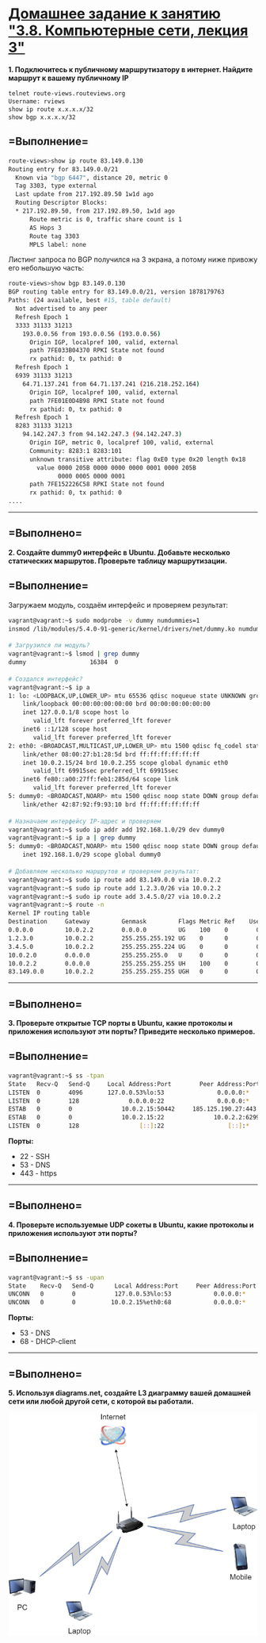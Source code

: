# [Домашнее задание к занятию "3.8. Компьютерные сети, лекция 3"](https://github.com/netology-code/sysadm-homeworks/blob/devsys10/03-sysadmin-08-net/README.md)

__1. Подключитесь к публичному маршрутизатору в интернет. Найдите маршрут к вашему публичному IP__

```
telnet route-views.routeviews.org
Username: rviews
show ip route x.x.x.x/32
show bgp x.x.x.x/32
```
=Выполнение=
----

```sh
route-views>show ip route 83.149.0.130
Routing entry for 83.149.0.0/21
  Known via "bgp 6447", distance 20, metric 0
  Tag 3303, type external
  Last update from 217.192.89.50 1w1d ago
  Routing Descriptor Blocks:
  * 217.192.89.50, from 217.192.89.50, 1w1d ago
      Route metric is 0, traffic share count is 1
      AS Hops 3
      Route tag 3303
      MPLS label: none
```

Листинг запроса по BGP получился на 3 экрана, а потому ниже привожу его небольшую часть:
```sh
route-views>show bgp 83.149.0.130
BGP routing table entry for 83.149.0.0/21, version 1878179763
Paths: (24 available, best #15, table default)
  Not advertised to any peer
  Refresh Epoch 1
  3333 31133 31213
    193.0.0.56 from 193.0.0.56 (193.0.0.56)
      Origin IGP, localpref 100, valid, external
      path 7FE033B04370 RPKI State not found
      rx pathid: 0, tx pathid: 0
  Refresh Epoch 1
  6939 31133 31213
    64.71.137.241 from 64.71.137.241 (216.218.252.164)
      Origin IGP, localpref 100, valid, external
      path 7FE01E0D4B98 RPKI State not found
      rx pathid: 0, tx pathid: 0
  Refresh Epoch 1
  8283 31133 31213
    94.142.247.3 from 94.142.247.3 (94.142.247.3)
      Origin IGP, metric 0, localpref 100, valid, external
      Community: 8283:1 8283:101
      unknown transitive attribute: flag 0xE0 type 0x20 length 0x18
        value 0000 205B 0000 0000 0000 0001 0000 205B
              0000 0005 0000 0001
      path 7FE152226C58 RPKI State not found
      rx pathid: 0, tx pathid: 0
....
```

----
=Выполнено=
----

__2. Создайте dummy0 интерфейс в Ubuntu. Добавьте несколько статических маршрутов. Проверьте таблицу маршрутизации.__

=Выполнение=
----

Загружаем модуль, создаём интерфейс и проверяем результат:
```sh
vagrant@vagrant:~$ sudo modprobe -v dummy numdummies=1
insmod /lib/modules/5.4.0-91-generic/kernel/drivers/net/dummy.ko numdummies=0 numdummies=1

# Загрузился ли модуль?
vagrant@vagrant:~$ lsmod | grep dummy                   
dummy                  16384  0

# Создался интерфейс?
vagrant@vagrant:~$ ip a
1: lo: <LOOPBACK,UP,LOWER_UP> mtu 65536 qdisc noqueue state UNKNOWN group default qlen 1000
    link/loopback 00:00:00:00:00:00 brd 00:00:00:00:00:00
    inet 127.0.0.1/8 scope host lo
       valid_lft forever preferred_lft forever
    inet6 ::1/128 scope host
       valid_lft forever preferred_lft forever
2: eth0: <BROADCAST,MULTICAST,UP,LOWER_UP> mtu 1500 qdisc fq_codel state UP group default qlen 1000
    link/ether 08:00:27:b1:28:5d brd ff:ff:ff:ff:ff:ff
    inet 10.0.2.15/24 brd 10.0.2.255 scope global dynamic eth0
       valid_lft 69915sec preferred_lft 69915sec
    inet6 fe80::a00:27ff:feb1:285d/64 scope link
       valid_lft forever preferred_lft forever
5: dummy0: <BROADCAST,NOARP> mtu 1500 qdisc noop state DOWN group default qlen 1000
    link/ether 42:87:92:f9:93:10 brd ff:ff:ff:ff:ff:ff

# Назначаем интерфейсу IP-адрес и проверяем
vagrant@vagrant:~$ sudo ip addr add 192.168.1.0/29 dev dummy0
vagrant@vagrant:~$ ip a | grep dummy
5: dummy0: <BROADCAST,NOARP> mtu 1500 qdisc noop state DOWN group default qlen 1000
    inet 192.168.1.0/29 scope global dummy0

# Добавляем несколько маршрутов и проверяем результат:
vagrant@vagrant:~$ sudo ip route add 83.149.0.0 via 10.0.2.2
vagrant@vagrant:~$ sudo ip route add 1.2.3.0/26 via 10.0.2.2
vagrant@vagrant:~$ sudo ip route add 3.4.5.0/27 via 10.0.2.2
vagrant@vagrant:~$ route -n
Kernel IP routing table
Destination     Gateway         Genmask         Flags Metric Ref    Use Iface
0.0.0.0         10.0.2.2        0.0.0.0         UG    100    0        0 eth0
1.2.3.0         10.0.2.2        255.255.255.192 UG    0      0        0 eth0
3.4.5.0         10.0.2.2        255.255.255.224 UG    0      0        0 eth0
10.0.2.0        0.0.0.0         255.255.255.0   U     0      0        0 eth0
10.0.2.2        0.0.0.0         255.255.255.255 UH    100    0        0 eth0
83.149.0.0      10.0.2.2        255.255.255.255 UGH   0      0        0 eth0
```

----
=Выполнено=
----

__3. Проверьте открытые TCP порты в Ubuntu, какие протоколы и приложения используют эти порты? Приведите несколько примеров.__

=Выполнение=
----

```sh
vagrant@vagrant:~$ ss -tpan
State   Recv-Q   Send-Q     Local Address:Port        Peer Address:Port   Process
LISTEN  0        4096       127.0.0.53%lo:53               0.0.0.0:*
LISTEN  0        128              0.0.0.0:22               0.0.0.0:*
ESTAB   0        0              10.0.2.15:50442     185.125.190.27:443
ESTAB   0        0              10.0.2.15:22              10.0.2.2:62994
LISTEN  0        128                 [::]:22                  [::]:*
```
__Порты:__
- 22 - SSH 
- 53 - DNS
- 443 - https

----
=Выполнено=
----

__4. Проверьте используемые UDP сокеты в Ubuntu, какие протоколы и приложения используют эти порты?__

=Выполнение=
----

```sh
vagrant@vagrant:~$ ss -upan
State    Recv-Q   Send-Q      Local Address:Port     Peer Address:Port   Process
UNCONN   0        0           127.0.0.53%lo:53            0.0.0.0:*
UNCONN   0        0          10.0.2.15%eth0:68            0.0.0.0:*
```
__Порты:__
- 53 - DNS
- 68 - DHCP-client

----
=Выполнено=
----

__5. Используя diagrams.net, создайте L3 диаграмму вашей домашней сети или любой другой сети, с которой вы работали.__

![](Diagram.drawio.png)
